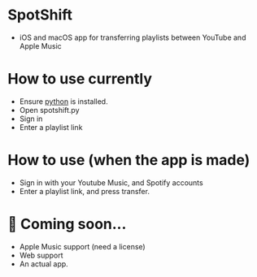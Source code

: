 # SpotShift
* iOS and macOS app for transferring playlists between YouTube and Apple Music

# How to use currently
* Ensure [python](https://python.org) is installed.
* Open spotshift.py
* Sign in
* Enter a playlist link

# How to use (when the app is made)
* Sign in with your Youtube Music, and Spotify accounts
* Enter a playlist link, and press transfer.

# :eyes: Coming soon...
* Apple Music support (need a license)
* Web support
* An actual app.
